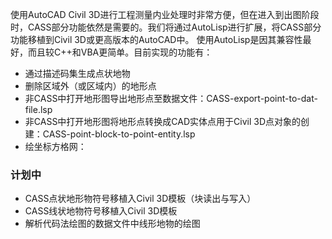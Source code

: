 使用AutoCAD Civil 3D进行工程测量内业处理时非常方便，但在进入到出图阶段时，CASS部分功能依然是需要的。我们将通过AutoLisp进行扩展，将CASS部分功能移植到Civil 3D或更高版本的AutoCAD中。
使用AutoLisp是因其兼容性最好，而且较C++和VBA更简单。目前实现的功能有：

- 通过描述码集生成点状地物
- 删除区域外（或区域内）的地形点
- 非CASS中打开地形图导出地形点至数据文件：CASS-export-point-to-dat-file.lsp
- 非CASS中打开地形图将地形点转换成CAD实体点用于Civil 3D点对象的创建：CASS-point-block-to-point-entity.lsp
- 绘坐标方格网：

### 计划中

- CASS点状地形物符号移植入Civil 3D模板（块读出与写入）
- CASS线状地物符号移植入Civil 3D模板
- 解析代码法绘图的数据文件中线形地物的绘图
